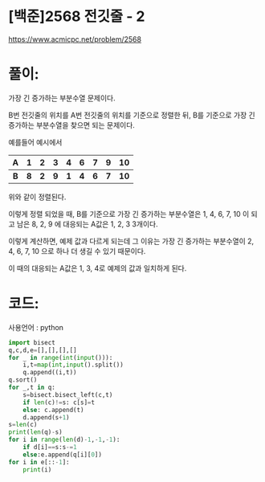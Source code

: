 # [백준]2568 전깃줄 - 2


https://www.acmicpc.net/problem/2568

# 풀이:

가장 긴 증가하는 부분수열 문제이다.

B번 전깃줄의 위치를 A번 전깃줄의 위치를 기준으로 정렬한 뒤,  B를 기준으로 가장 긴 증가하는 부분수열을 찾으면 되는 문제이다.

예를들어 예시에서 

|   A   |   1   |   2   |   3   |   4   |   6   |   7   |   9   |   10   |
| :---: | :---: | :---: | :---: | :---: | :---: | :---: | :---: | :----: |
| **B** | **8** | **2** | **9** | **1** | **4** | **6** | **7** | **10** |

위와 같이 정렬된다.

이렇게 정렬 되었을 때, B를 기준으로 가장 긴 증가하는 부분수열은  1, 4, 6, 7, 10 이 되고 남은  8, 2, 9 에 대응되는 A값은 1, 2, 3 3개이다. 

이렇게 계산하면, 예제 값과 다르게 되는데 그 이유는 가장 긴 증가하는 부분수열이 2, 4, 6, 7, 10 으로 하나 더 생길 수 있기 때문이다. 

이 때의 대응되는 A값은 1, 3, 4로 예제의 값과 일치하게 된다.



# **코드:** 

사용언어 :  python

```python
import bisect
q,c,d,e=[],[],[],[]
for _ in range(int(input())):
    i,t=map(int,input().split())
    q.append((i,t))
q.sort()
for _,t in q:
    s=bisect.bisect_left(c,t)
    if len(c)!=s: c[s]=t
    else: c.append(t)
    d.append(s+1)
s=len(c)
print(len(q)-s)
for i in range(len(d)-1,-1,-1):
    if d[i]==s:s-=1
    else:e.append(q[i][0])
for i in e[::-1]:
    print(i)
```


